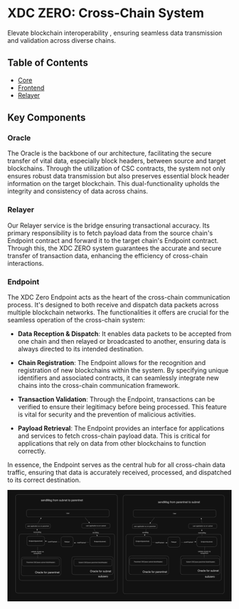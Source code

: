 # XDC ZERO: Cross-Chain System 

Elevate blockchain interoperability , ensuring seamless data transmission and validation across diverse chains.

## Table of Contents

- [Core](/core/)
- [Frontend](/frontend/)
- [Relayer](/relayer/)

## Key Components

### Oracle

The Oracle is the backbone of our architecture, facilitating the secure transfer of vital data, especially block headers, between source and target blockchains. Through the utilization of CSC contracts, the system not only ensures robust data transmission but also preserves essential block header information on the target blockchain. This dual-functionality upholds the integrity and consistency of data across chains.

### Relayer

Our Relayer service is the bridge ensuring transactional accuracy. Its primary responsibility is to fetch payload data from the source chain's Endpoint contract and forward it to the target chain's Endpoint contract. Through this, the XDC ZERO system guarantees the accurate and secure transfer of transaction data, enhancing the efficiency of cross-chain interactions.

### Endpoint

The XDC Zero Endpoint acts as the heart of the cross-chain communication process. It's designed to both receive and dispatch data packets across multiple blockchain networks. The functionalities it offers are crucial for the seamless operation of the cross-chain system:

- **Data Reception & Dispatch**: It enables data packets to be accepted from one chain and then relayed or broadcasted to another, ensuring data is always directed to its intended destination.
  
- **Chain Registration**: The Endpoint allows for the recognition and registration of new blockchains within the system. By specifying unique identifiers and associated contracts, it can seamlessly integrate new chains into the cross-chain communication framework.
  
- **Transaction Validation**: Through the Endpoint, transactions can be verified to ensure their legitimacy before being processed. This feature is vital for security and the prevention of malicious activities.
  
- **Payload Retrieval**: The Endpoint provides an interface for applications and services to fetch cross-chain payload data. This is critical for applications that rely on data from other blockchains to function correctly.

In essence, the Endpoint serves as the central hub for all cross-chain data traffic, ensuring that data is accurately received, processed, and dispatched to its correct destination.

![System Architecture](image.png)